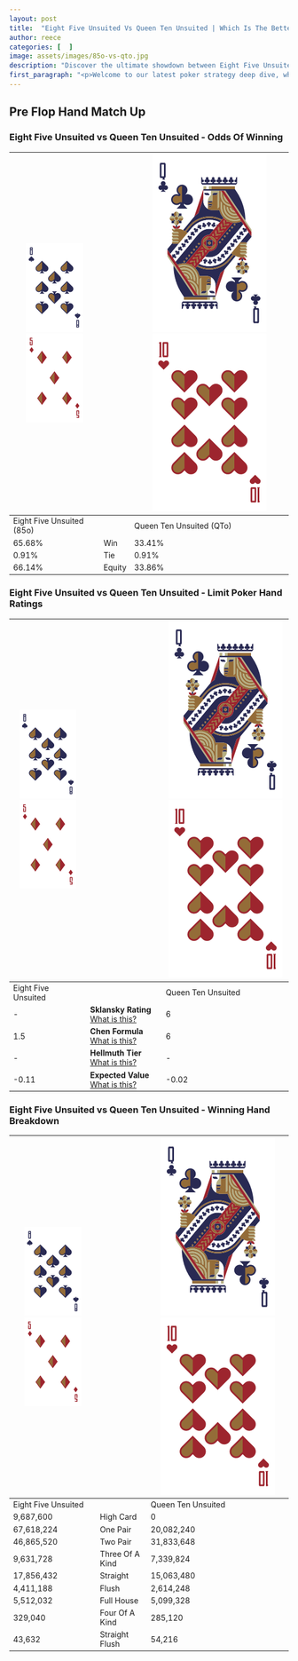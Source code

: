 ```yaml
---
layout: post
title:  "Eight Five Unsuited Vs Queen Ten Unsuited | Which Is The Better Hand In Poker? A Complete Guide"
author: reece
categories: [  ]
image: assets/images/85o-vs-qto.jpg
description: "Discover the ultimate showdown between Eight Five Unsuited and Queen Ten Unsuited in poker! Uncover the odds, strategies, and scenarios where one hand triumphs over the other. Get ready to up your poker game with this thrilling analysis."
first_paragraph: "<p>Welcome to our latest poker strategy deep dive, where we're pitting two distinct hands against each other in a high-stakes showdown: Eight Five Unsuited vs Queen Ten Unsuited.</p><p>In the dynamic world of poker, every decision counts, and knowing which hand holds the upper hand is key to your success at the table.</p><p>In this article, we'll dissect these two hands, explore the scenarios where one dominates the other, and equip you with the knowledge to make strategic choices that can tip the odds in your favor.</p><p>Get ready to unravel the intriguing dynamics of these poker hands and elevate your game to new heights.</p>"
---
```




[comment]: # (sp0)

## Pre Flop Hand Match Up

<div class="table hand-ratings" markdown="1"> 



### Eight Five Unsuited vs Queen Ten Unsuited - Odds Of Winning


    
| ![image info](assets/images/hand1/8.png) ![image info](assets/images/hand1/5o.png) |  | ![image info](assets/images/hand2/Q.png) ![image info](assets/images/hand2/To.png) |
| -------- | -------- | -------- |
| Eight Five Unsuited (85o) |  | Queen Ten Unsuited (QTo) |
| 65.68% | Win | 33.41% |
| 0.91% | Tie | 0.91% |
| 66.14% | Equity | 33.86% |




[comment]: # (sp1)



### Eight Five Unsuited vs Queen Ten Unsuited - Limit Poker Hand Ratings


    
| ![image info](assets/images/hand1/8.png) ![image info](assets/images/hand1/5o.png) |  | ![image info](assets/images/hand2/Q.png) ![image info](assets/images/hand2/To.png) |
| -------- | -------- | -------- |
| Eight Five Unsuited |  | Queen Ten Unsuited |
| - | **Sklansky Rating** [What is this?](/sklansky-rating-explained) | 6 |
| 1.5 | **Chen Formula** [What is this?](/chen-formula-explained) | 6 |
| - | **Hellmuth Tier** [What is this?](/Hellmuth-tier-explained) | - |
| -0.11 | **Expected Value** [What is this?](/expected-value-explained) | -0.02 |




[comment]: # (sp2)



### Eight Five Unsuited vs Queen Ten Unsuited - Winning Hand Breakdown


    
| ![image info](assets/images/hand1/8.png) ![image info](assets/images/hand1/5o.png) |  | ![image info](assets/images/hand2/Q.png) ![image info](assets/images/hand2/To.png) |
| -------- | -------- | -------- |
| Eight Five Unsuited |  | Queen Ten Unsuited |
| 9,687,600 | High Card | 0 |
| 67,618,224 | One Pair | 20,082,240 |
| 46,865,520 | Two Pair | 31,833,648 |
| 9,631,728 | Three Of A Kind | 7,339,824 |
| 17,856,432 | Straight | 15,063,480 |
| 4,411,188 | Flush | 2,614,248 |
| 5,512,032 | Full House | 5,099,328 |
| 329,040 | Four Of A Kind | 285,120 |
| 43,632 | Straight Flush | 54,216 |




[comment]: # (sp3)



</div>

[comment]: # (sp4)



[comment]: # (sp5)

